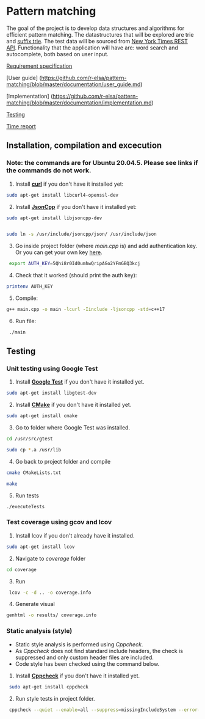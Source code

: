 
# Pattern matching 

The goal of the project is to develop data structures and algorithms for efficient pattern matching. The datastructures that will be explored are trie and  [suffix trie](https://en.wikipedia.org/wiki/Trie). The test data will be sourced from [New York Times REST API](https://developer.nytimes.com/apis). Functionality that the application will have are: word search and autocomplete, both based on user input.



[Requirement specification](https://github.com/r-elsa/treecomparison/blob/master/documentation/requirements.md)

[User guide] (https://github.com/r-elsa/pattern-matching/blob/master/documentation/user_guide.md)

[Implementation] (https://github.com/r-elsa/pattern-matching/blob/master/documentation/implementation.md)

[Testing](https://github.com/r-elsa/pattern-matching/blob/master/documentation/testing.md)

[Time report](https://github.com/r-elsa/pattern-matching/blob/master/documentation/progress_reports/time_report.md)



## Installation, compilation and excecution

### Note: the commands are for Ubuntu 20.04.5. Please see links if the commands do not work. 


1. Install [**curl**](https://curl.se/download.html) if you don't have it installed yet:

```bash
sudo apt-get install libcurl4-openssl-dev
```


2. Install [**JsonCpp**](https://github.com/open-source-parsers/jsoncpp) if you don't have it installed yet:

```bash
sudo apt-get install libjsoncpp-dev

```
```bash

sudo ln -s /usr/include/jsoncpp/json/ /usr/include/json
```


3. Go inside project folder (where *main.cpp* is) and add authentication key. Or you can get your own key [here](https://developer.nytimes.com/docs/articlesearch-product/1/overview).

```bash
 export AUTH_KEY=5Qhi8r0Id0umhwQripAGo2YFmGBQ3kcj

```


4. Check that it worked (should print the auth key):

```bash
printenv AUTH_KEY

```


5. Compile:

```bash
g++ main.cpp -o main -lcurl -Iinclude -ljsoncpp -std=c++17
```


6. Run file:

```bash
 ./main
```


## Testing 

### Unit testing using Google Test


1. Install [**Google Test**](https://github.com/google/googletest) if you don't have it installed yet.

```bash
sudo apt-get install libgtest-dev
```
2. Install [**CMake**](https://cmake.org/install/) if you don't have it installed yet.

```bash
sudo apt-get install cmake
```

3. Go to folder where Google Test was installed.

```bash
cd /usr/src/gtest
```
```bash
sudo cp *.a /usr/lib
```

4. Go back to project folder and compile

```bash
cmake CMakeLists.txt
```

```bash
make
```

5. Run tests

```bash
./executeTests
```

### Test coverage using gcov and lcov

1. Install lcov if you don't already have it installed.

```bash
sudo apt-get install lcov
```

2. Navigate to *coverage* folder

```bash
cd coverage
```
3. Run

```bash
 lcov -c -d .. -o coverage.info
```

4. Generate visual 

```bash
genhtml -o results/ coverage.info
```


 ### Static analysis (style)
 
- Static style analysis is performed using *Cppcheck*. 
- As *Cppcheck* does not find standard include headers, the check is suppressed and only custom header files are included.
- Code style has been checked using the command below. 
 

1. Install [**Cppcheck**](https://cppcheck.sourceforge.io/) if you don't have it installed yet. 

```bash
 sudo apt-get install cppcheck
```

2. Run style tests in project folder.

```bash
 cppcheck --quiet --enable=all --suppress=missingIncludeSystem --error-exitcode=1 main.cpp
```


